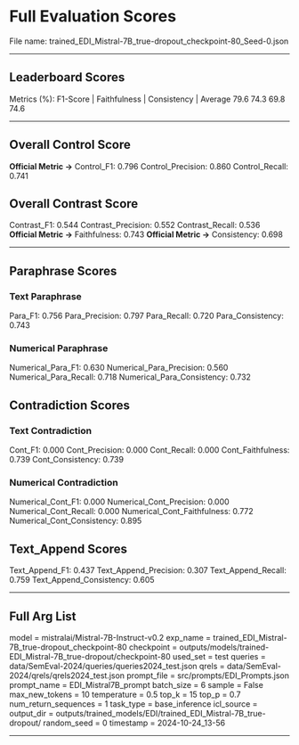 # Full Evaluation Scores

File name: trained_EDI_Mistral-7B_true-dropout_checkpoint-80_Seed-0.json


---

## Leaderboard Scores

Metrics (%): F1-Score | Faithfulness | Consistency | Average
                79.6        74.3          69.8        74.6

---

## Overall Control Score

**Official Metric ->** Control_F1: 0.796
Control_Precision: 0.860
Control_Recall: 0.741

## Overall Contrast Score

Contrast_F1: 0.544
Contrast_Precision: 0.552
Contrast_Recall: 0.536
**Official Metric ->** Faithfulness: 0.743
**Official Metric ->** Consistency: 0.698

---


## Paraphrase Scores


### Text Paraphrase

Para_F1: 0.756
Para_Precision: 0.797
Para_Recall: 0.720
Para_Consistency: 0.743


### Numerical Paraphrase

Numerical_Para_F1: 0.630
Numerical_Para_Precision: 0.560
Numerical_Para_Recall: 0.718
Numerical_Para_Consistency: 0.732


## Contradiction Scores


### Text Contradiction

Cont_F1: 0.000
Cont_Precision: 0.000
Cont_Recall: 0.000
Cont_Faithfulness: 0.739
Cont_Consistency: 0.739


### Numerical Contradiction

Numerical_Cont_F1: 0.000
Numerical_Cont_Precision: 0.000
Numerical_Cont_Recall: 0.000
Numerical_Cont_Faithfulness: 0.772
Numerical_Cont_Consistency: 0.895


## Text_Append Scores

Text_Append_F1: 0.437
Text_Append_Precision: 0.307
Text_Append_Recall: 0.759
Text_Append_Consistency: 0.605

---

## Full Arg List

model = mistralai/Mistral-7B-Instruct-v0.2
exp_name = trained_EDI_Mistral-7B_true-dropout_checkpoint-80
checkpoint = outputs/models/trained-EDI_Mistral-7B_true-dropout/checkpoint-80
used_set = test
queries = data/SemEval-2024/queries/queries2024_test.json
qrels = data/SemEval-2024/qrels/qrels2024_test.json
prompt_file = src/prompts/EDI_Prompts.json
prompt_name = EDI_Mistral7B_prompt
batch_size = 6
sample = False
max_new_tokens = 10
temperature = 0.5
top_k = 15
top_p = 0.7
num_return_sequences = 1
task_type = base_inference
icl_source = 
output_dir = outputs/trained_models/EDI/trained_EDI_Mistral-7B_true-dropout/
random_seed = 0
timestamp = 2024-10-24_13-56

---

